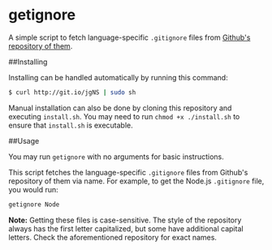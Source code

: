 getignore
=========

A simple script to fetch language-specific `.gitignore` files from [Github's repository of them](https://github.com/github/gitignore).

##Installing

Installing can be handled automatically by running this command:

```sh
$ curl http://git.io/jgNS | sudo sh
```

Manual installation can also be done by cloning this repository and executing `install.sh`. You may need to run `chmod +x ./install.sh` to ensure that `install.sh` is executable.

##Usage

You may run `getignore` with no arguments for basic instructions.

This script fetches the language-specific `.gitignore` files from Github's repository of them via name. For example, to get the Node.js `.gitignore` file, you would run:

```sh
getignore Node
```

**Note:** Getting these files is case-sensitive. The style of the repository always has the first letter capitalized, but some have additional capital letters. Check the aforementioned repository for exact names. 
